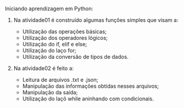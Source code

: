Iniciando aprendizagem em Python:

1. Na atividade01 é construído algumas funções simples que visam a:
    - Utilização das operações básicas;
    - Utilização dos operadores lógicos;
    - Utilização do if, elif e else;
    - Utilização do laço for;
    - Utilização da conversão de tipos de dados.

2. Na atividade02 é feito a:
    - Leitura de arquivos .txt e .json;
    - Manipulação das informações obtidas nesses arquivos;
    - Manipulação da saída;
    - Utilização do laçõ while aninhando com condicionais.